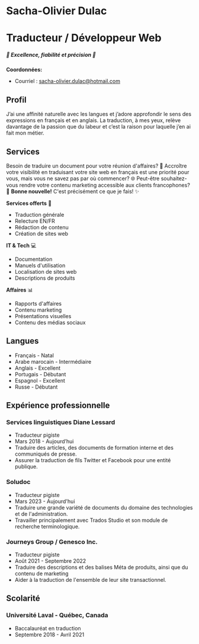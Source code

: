 # Sacha-Olivier Dulac 
# Traducteur / Développeur Web

##### 🌟 Excellence, fiabilité et précision 🌟

**Coordonnées:**
- Courriel : [sacha-olivier.dulac@hotmail.com](mailto:sacha-olivier.dulac@hotmail.com)

## Profil
J’ai une affinité naturelle avec les langues et j’adore approfondir le sens des expressions en français et en anglais. La traduction, à mes yeux, relève davantage de la passion que du labeur et c’est la raison pour laquelle j’en ai fait mon métier.

## Services
Besoin de traduire un document pour votre réunion d'affaires? 📄
Accroître votre visibilité en traduisant votre site web en français est une priorité pour vous, mais vous ne savez pas par où commencer? 🌐
Peut-être souhaitez-vous rendre votre contenu marketing accessible aux clients francophones? 💼
**Bonne nouvelle!** C'est précisément ce que je fais! ✨

**Services offerts** 💼
- Traduction générale
- Relecture EN/FR
- Rédaction de contenu
- Création de sites web

**IT & Tech** 💻
- Documentation
- Manuels d'utilisation
- Localisation de sites web
- Descriptions de produits

**Affaires** 📊
- Rapports d'affaires
- Contenu marketing
- Présentations visuelles
- Contenu des médias sociaux

## Langues

- Français - Natal
- Arabe marocain - Intermédiaire
- Anglais - Excellent
- Portugais - Débutant
- Espagnol - Excellent
- Russe - Débutant

## Expérience professionnelle

### Services linguistiques Diane Lessard

- Traducteur pigiste
- Mars 2018 - Aujourd’hui
- Traduire des articles, des documents de formation interne et des communiqués de presse.
- Assurer la traduction de fils Twitter et Facebook pour une entité publique.

### Soludoc

- Traducteur pigiste
- Mars 2023 - Aujourd'hui
- Traduire une grande variété de documents du domaine des technologies et de l'administration.
- Travailler principalement avec Trados Studio et son module de recherche terminologique.

### Journeys Group / Genesco Inc.

- Traducteur pigiste
- Août 2021 - Septembre 2022
- Traduire des descriptions et des balises Méta de produits, ainsi que du contenu de marketing
- Aider à la traduction de l'ensemble de leur site transactionnel.

## Scolarité

### Université Laval - Québec, Canada

- Baccalauréat en traduction
- Septembre 2018 - Avril 2021



